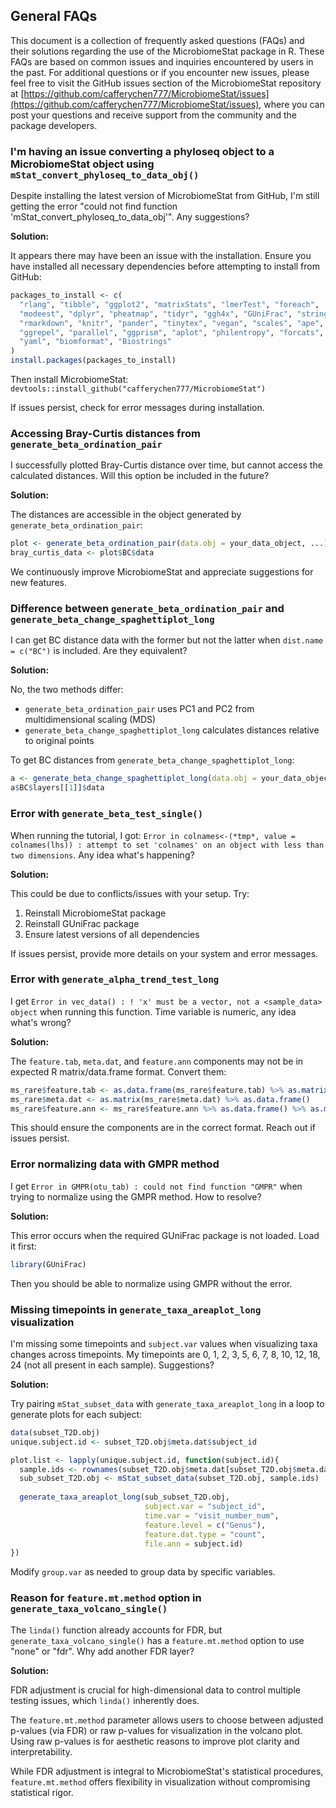 ## General FAQs

This document is a collection of frequently asked questions (FAQs) and their solutions regarding the use of the MicrobiomeStat package in R. These FAQs are based on common issues and inquiries encountered by users in the past. For additional questions or if you encounter new issues, please feel free to visit the GitHub issues section of the MicrobiomeStat repository at [https://github.com/cafferychen777/MicrobiomeStat/issues](https://github.com/cafferychen777/MicrobiomeStat/issues), where you can post your questions and receive support from the community and the package developers.

### I'm having an issue converting a phyloseq object to a MicrobiomeStat object using `mStat_convert_phyloseq_to_data_obj()`

Despite installing the latest version of MicrobiomeStat from GitHub, I'm still getting the error "could not find function 'mStat\_convert\_phyloseq\_to\_data\_obj'". Any suggestions?

**Solution:**

It appears there may have been an issue with the installation. Ensure you have installed all necessary dependencies before attempting to install from GitHub:

```r
packages_to_install <- c(
  "rlang", "tibble", "ggplot2", "matrixStats", "lmerTest", "foreach", 
  "modeest", "dplyr", "pheatmap", "tidyr", "ggh4x", "GUniFrac", "stringr",
  "rmarkdown", "knitr", "pander", "tinytex", "vegan", "scales", "ape",
  "ggrepel", "parallel", "ggprism", "aplot", "philentropy", "forcats",
  "yaml", "biomformat", "Biostrings"
)
install.packages(packages_to_install)
```

Then install MicrobiomeStat: `devtools::install_github("cafferychen777/MicrobiomeStat")`

If issues persist, check for error messages during installation.

### Accessing Bray-Curtis distances from `generate_beta_ordination_pair`

I successfully plotted Bray-Curtis distance over time, but cannot access the calculated distances. Will this option be included in the future?

**Solution:**

The distances are accessible in the object generated by `generate_beta_ordination_pair`:

```r
plot <- generate_beta_ordination_pair(data.obj = your_data_object, ...)
bray_curtis_data <- plot$BC$data
```

We continuously improve MicrobiomeStat and appreciate suggestions for new features.

### Difference between `generate_beta_ordination_pair` and `generate_beta_change_spaghettiplot_long`

I can get BC distance data with the former but not the latter when `dist.name = c("BC")` is included. Are they equivalent?

**Solution:** 

No, the two methods differ:

- `generate_beta_ordination_pair` uses PC1 and PC2 from multidimensional scaling (MDS)
- `generate_beta_change_spaghettiplot_long` calculates distances relative to original points

To get BC distances from `generate_beta_change_spaghettiplot_long`:

```r
a <- generate_beta_change_spaghettiplot_long(data.obj = your_data_object, dist.name = c("BC"), ...)
a$BC$layers[[1]]$data
```

### Error with `generate_beta_test_single()`

When running the tutorial, I got: `Error in colnames<-(*tmp*, value = colnames(lhs)) : attempt to set 'colnames' on an object with less than two dimensions`. Any idea what's happening?

**Solution:**

This could be due to conflicts/issues with your setup. Try:

1. Reinstall MicrobiomeStat package 
2. Reinstall GUniFrac package
3. Ensure latest versions of all dependencies

If issues persist, provide more details on your system and error messages.

### Error with `generate_alpha_trend_test_long`

I get `Error in vec_data() : ! 'x' must be a vector, not a <sample_data> object` when running this function. Time variable is numeric, any idea what's wrong?

**Solution:** 

The `feature.tab`, `meta.dat`, and `feature.ann` components may not be in expected R matrix/data.frame format. Convert them:

```r
ms_rare$feature.tab <- as.data.frame(ms_rare$feature.tab) %>% as.matrix()
ms_rare$meta.dat <- as.matrix(ms_rare$meta.dat) %>% as.data.frame() 
ms_rare$feature.ann <- ms_rare$feature.ann %>% as.data.frame() %>% as.matrix()
```

This should ensure the components are in the correct format. Reach out if issues persist.

### Error normalizing data with GMPR method

I get `Error in GMPR(otu_tab) : could not find function "GMPR"` when trying to normalize using the GMPR method. How to resolve?

**Solution:**

This error occurs when the required GUniFrac package is not loaded. Load it first:

```r
library(GUniFrac) 
```

Then you should be able to normalize using GMPR without the error.

### Missing timepoints in `generate_taxa_areaplot_long` visualization

I'm missing some timepoints and `subject.var` values when visualizing taxa changes across timepoints. My timepoints are 0, 1, 2, 3, 5, 6, 7, 8, 10, 12, 18, 24 (not all present in each sample). Suggestions?

**Solution:**

Try pairing `mStat_subset_data` with `generate_taxa_areaplot_long` in a loop to generate plots for each subject:

```r
data(subset_T2D.obj)
unique.subject.id <- subset_T2D.obj$meta.dat$subject_id

plot.list <- lapply(unique.subject.id, function(subject.id){
  sample.ids <- rownames(subset_T2D.obj$meta.dat[subset_T2D.obj$meta.dat$subject_id == subject.id, ])
  sub_subset_T2D.obj <- mStat_subset_data(subset_T2D.obj, sample.ids)
  
  generate_taxa_areaplot_long(sub_subset_T2D.obj,
                              subject.var = "subject_id",
                              time.var = "visit_number_num", 
                              feature.level = c("Genus"),
                              feature.dat.type = "count",
                              file.ann = subject.id)
})
```

Modify `group.var` as needed to group data by specific variables.

### Reason for `feature.mt.method` option in `generate_taxa_volcano_single()`

The `linda()` function already accounts for FDR, but `generate_taxa_volcano_single()` has a `feature.mt.method` option to use "none" or "fdr". Why add another FDR layer?

**Solution:**

FDR adjustment is crucial for high-dimensional data to control multiple testing issues, which `linda()` inherently does.

The `feature.mt.method` parameter allows users to choose between adjusted p-values (via FDR) or raw p-values for visualization in the volcano plot. Using raw p-values is for aesthetic reasons to improve plot clarity and interpretability.

While FDR adjustment is integral to MicrobiomeStat's statistical procedures, `feature.mt.method` offers flexibility in visualization without compromising statistical rigor.